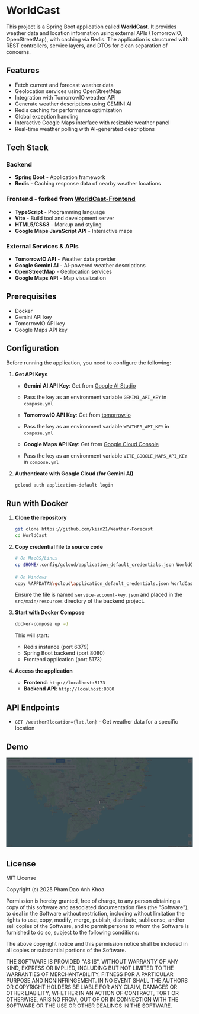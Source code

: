 # WorldCast

This project is a Spring Boot application called **WorldCast**. It provides weather data and location information using external APIs (TomorrowIO, OpenStreetMap), with caching via Redis. The application is structured with REST controllers, service layers, and DTOs for clean separation of concerns.

## Features

- Fetch current and forecast weather data
- Geolocation services using OpenStreetMap
- Integration with TomorrowIO weather API
- Generate weather descriptions using GEMINI AI
- Redis caching for performance optimization
- Global exception handling
- Interactive Google Maps interface with resizable weather panel
- Real-time weather polling with AI-generated descriptions

## Tech Stack

### Backend

- **Spring Boot** - Application framework
- **Redis** - Caching response data of nearby weather locations

### Frontend - forked from [WorldCast-Frontend](https://github.com/googlemaps/js-samples/tree/sample-geocoding-simple)

- **TypeScript** - Programming language
- **Vite** - Build tool and development server
- **HTML5/CSS3** - Markup and styling
- **Google Maps JavaScript API** - Interactive maps

### External Services & APIs

- **TomorrowIO API** - Weather data provider
- **Google Gemini AI** - AI-powered weather descriptions
- **OpenStreetMap** - Geolocation services
- **Google Maps API** - Map visualization

## Prerequisites

- Docker
- Gemini API key
- TomorrowIO API key
- Google Maps API key

## Configuration

Before running the application, you need to configure the following:

1. **Get API Keys**

   - **Gemini AI API Key**: Get from [Google AI Studio](https://aistudio.google.com/apikey)
   - Pass the key as an environment variable `GEMINI_API_KEY` in `compose.yml`

   - **TomorrowIO API Key**: Get from [tomorrow.io](https://www.tomorrow.io/)
   - Pass the key as an environment variable `WEATHER_API_KEY` in `compose.yml`

   - **Google Maps API Key**: Get from [Google Cloud Console](https://console.cloud.google.com/)
   - Pass the key as an environment variable `VITE_GOOGLE_MAPS_API_KEY` in `compose.yml`

2. **Authenticate with Google Cloud (for Gemini AI)**

   ```bash
   gcloud auth application-default login
   ```

## Run with Docker

1. **Clone the repository**

   ```bash
   git clone https://github.com/kiin21/Weather-Forecast
   cd WorldCast
   ```

2. **Copy credential file to source code**

   ```bash
   # On MacOS/Linux
   cp $HOME/.config/gcloud/application_default_credentials.json WorldCast-Backend/src/main/resources/service-account-key.json

   # On Windows
   copy %APPDATA%\gcloud\application_default_credentials.json WorldCast-Backend\src\main\resources\service-account-key.json
   ```

   Ensure the file is named `service-account-key.json` and placed in the `src/main/resources` directory of the backend project.

3. **Start with Docker Compose**

   ```bash
   docker-compose up -d
   ```

   This will start:

   - Redis instance (port 6379)
   - Spring Boot backend (port 8080)
   - Frontend application (port 5173)

4. **Access the application**
   - **Frontend**: `http://localhost:5173`
   - **Backend API**: `http://localhost:8080`

## API Endpoints

- `GET /weather?location={lat,lon}` - Get weather data for a specific location

## Demo

![Demo](./docs/demo.gif)

## License

MIT License

Copyright (c) 2025 Pham Dao Anh Khoa

Permission is hereby granted, free of charge, to any person obtaining a copy
of this software and associated documentation files (the "Software"), to deal
in the Software without restriction, including without limitation the rights
to use, copy, modify, merge, publish, distribute, sublicense, and/or sell
copies of the Software, and to permit persons to whom the Software is
furnished to do so, subject to the following conditions:

The above copyright notice and this permission notice shall be included in
all copies or substantial portions of the Software.

THE SOFTWARE IS PROVIDED "AS IS", WITHOUT WARRANTY OF ANY KIND, EXPRESS OR
IMPLIED, INCLUDING BUT NOT LIMITED TO THE WARRANTIES OF MERCHANTABILITY,
FITNESS FOR A PARTICULAR PURPOSE AND NONINFRINGEMENT. IN NO EVENT SHALL THE
AUTHORS OR COPYRIGHT HOLDERS BE LIABLE FOR ANY CLAIM, DAMAGES OR OTHER
LIABILITY, WHETHER IN AN ACTION OF CONTRACT, TORT OR OTHERWISE, ARISING FROM,
OUT OF OR IN CONNECTION WITH THE SOFTWARE OR THE USE OR OTHER DEALINGS IN
THE SOFTWARE.
